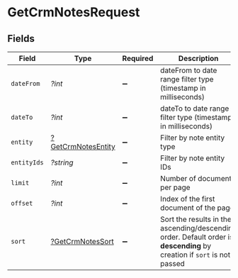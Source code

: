 # GetCrmNotesRequest


## Fields

| Field                                                                                                                   | Type                                                                                                                    | Required                                                                                                                | Description                                                                                                             |
| ----------------------------------------------------------------------------------------------------------------------- | ----------------------------------------------------------------------------------------------------------------------- | ----------------------------------------------------------------------------------------------------------------------- | ----------------------------------------------------------------------------------------------------------------------- |
| `dateFrom`                                                                                                              | *?int*                                                                                                                  | :heavy_minus_sign:                                                                                                      | dateFrom to date range filter type (timestamp in milliseconds)                                                          |
| `dateTo`                                                                                                                | *?int*                                                                                                                  | :heavy_minus_sign:                                                                                                      | dateTo to date range filter type (timestamp in milliseconds)                                                            |
| `entity`                                                                                                                | [?GetCrmNotesEntity](../../models/operations/GetCrmNotesEntity.md)                                                      | :heavy_minus_sign:                                                                                                      | Filter by note entity type                                                                                              |
| `entityIds`                                                                                                             | *?string*                                                                                                               | :heavy_minus_sign:                                                                                                      | Filter by note entity IDs                                                                                               |
| `limit`                                                                                                                 | *?int*                                                                                                                  | :heavy_minus_sign:                                                                                                      | Number of documents per page                                                                                            |
| `offset`                                                                                                                | *?int*                                                                                                                  | :heavy_minus_sign:                                                                                                      | Index of the first document of the page                                                                                 |
| `sort`                                                                                                                  | [?GetCrmNotesSort](../../models/operations/GetCrmNotesSort.md)                                                          | :heavy_minus_sign:                                                                                                      | Sort the results in the ascending/descending order. Default order is **descending** by creation if `sort` is not passed |